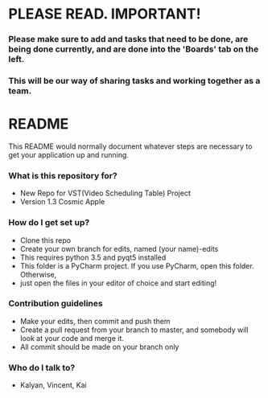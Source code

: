 
# PLEASE READ. IMPORTANT! #

### Please make sure to add and tasks that need to be done, are being done currently, and are done into the 'Boards' tab on the left. ###
### This will be our way of sharing tasks and working together as a team. ###





# README #

This README would normally document whatever steps are necessary to get your application up and running.

### What is this repository for? ###

* New Repo for VST(Video Scheduling Table) Project
* Version 1.3 Cosmic Apple

### How do I get set up? ###

* Clone this repo
* Create your own branch for edits, named (your name)-edits
* This requires python 3.5 and pyqt5 installed
* This folder is a PyCharm project. If you use PyCharm, open this folder. Otherwise,
* just open the files in your editor of choice and start editing!

### Contribution guidelines ###

* Make your edits, then commit and push them
* Create a pull request from your branch to master, and somebody will look at your code and merge it.
* All commit should be made on your branch only

### Who do I talk to? ###

* Kalyan, Vincent, Kai